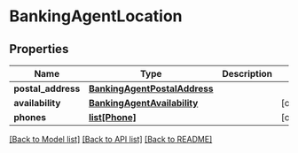 # BankingAgentLocation

## Properties
Name | Type | Description | Notes
------------ | ------------- | ------------- | -------------
**postal_address** | [**BankingAgentPostalAddress**](BankingAgentPostalAddress.md) |  | 
**availability** | [**BankingAgentAvailability**](BankingAgentAvailability.md) |  | [optional] 
**phones** | [**list[Phone]**](Phone.md) |  | [optional] 

[[Back to Model list]](../README.md#documentation-for-models) [[Back to API list]](../README.md#documentation-for-api-endpoints) [[Back to README]](../README.md)

